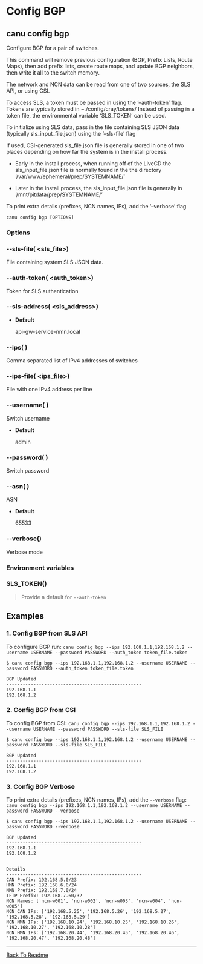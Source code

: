 # Config BGP

## canu config bgp

Configure BGP for a pair of switches.

This command will remove previous configuration (BGP, Prefix Lists, Route Maps), then add prefix lists, create
route maps, and update BGP neighbors, then write it all to the switch memory.

The network and NCN data can be read from one of two sources, the SLS API, or using CSI.

To access SLS, a token must be passed in using the ‘–auth-token’ flag.
Tokens are typically stored in ~./config/cray/tokens/
Instead of passing in a token file, the environmental variable ‘SLS_TOKEN’ can be used.

To initialize using SLS data, pass in the file containing SLS JSON data (typically sls_input_file.json) using the ‘–sls-file’ flag

If used, CSI-generated sls_file.json file is generally stored in one of two places
depending on how far the system is in the install process.


* Early in the install process, when running off of the LiveCD the sls_input_file.json file is normally found in the the directory ‘/var/www/ephemeral/prep/SYSTEMNAME/’


* Later in the install process, the sls_input_file.json file is generally in ‘/mnt/pitdata/prep/SYSTEMNAME/’

To print extra details (prefixes, NCN names, IPs), add the ‘–verbose’ flag

```
canu config bgp [OPTIONS]
```

### Options


### --sls-file( <sls_file>)
File containing system SLS JSON data.


### --auth-token( <auth_token>)
Token for SLS authentication


### --sls-address( <sls_address>)

* **Default**

    api-gw-service-nmn.local



### --ips( <ips>)
Comma separated list of IPv4 addresses of switches


### --ips-file( <ips_file>)
File with one IPv4 address per line


### --username( <username>)
Switch username


* **Default**

    admin



### --password( <password>)
Switch password


### --asn( <asn>)
ASN


* **Default**

    65533



### --verbose()
Verbose mode

### Environment variables


### SLS_TOKEN()
> Provide a default for `--auth-token`

## Examples

### 1. Config BGP from SLS API

To configure BGP run: `canu config bgp --ips 192.168.1.1,192.168.1.2 --username USERNAME --password PASSWORD --auth_token token_file.token`

```
$ canu config bgp --ips 192.168.1.1,192.168.1.2 --username USERNAME --password PASSWORD --auth_token token_file.token

BGP Updated
--------------------------------------------------
192.168.1.1
192.168.1.2

```

### 2. Config BGP from CSI

To config BGP from CSI: `canu config bgp --ips 192.168.1.1,192.168.1.2 --username USERNAME --password PASSWORD --sls-file SLS_FILE`

```
$ canu config bgp --ips 192.168.1.1,192.168.1.2 --username USERNAME --password PASSWORD --sls-file SLS_FILE

BGP Updated
--------------------------------------------------
192.168.1.1
192.168.1.2
```

### 3. Config BGP Verbose

To print extra details (prefixes, NCN names, IPs), add the `--verbose` flag: `canu config bgp --ips 192.168.1.1,192.168.1.2 --username USERNAME --password PASSWORD --verbose`

```
$ canu config bgp --ips 192.168.1.1,192.168.1.2 --username USERNAME --password PASSWORD --verbose

BGP Updated
--------------------------------------------------
192.168.1.1
192.168.1.2


Details
--------------------------------------------------
CAN Prefix: 192.168.5.0/23
HMN Prefix: 192.168.6.0/24
NMN Prefix: 192.168.7.0/24
TFTP Prefix: 192.168.7.60/32
NCN Names: ['ncn-w001', 'ncn-w002', 'ncn-w003', 'ncn-w004', 'ncn-w005']
NCN CAN IPs: ['192.168.5.25', '192.168.5.26', '192.168.5.27', '192.168.5.28', '192.168.5.29']
NCN NMN IPs: ['192.168.10.24', '192.168.10.25', '192.168.10.26', '192.168.10.27', '192.168.10.28']
NCN HMN IPs: ['192.168.20.44', '192.168.20.45', '192.168.20.46', '192.168.20.47', '192.168.20.48']
```


---

<a href="/readme.md">Back To Readme</a><br>
